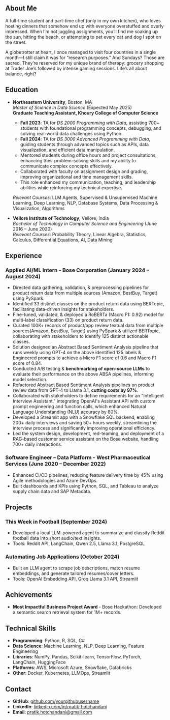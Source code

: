 ## About Me
A full-time student and part-time chef (only in my own kitchen), who loves hosting dinners that somehow end up with everyone overstuffed and overly impressed. When I’m not juggling assignments, you’ll find me soaking up the sun, hitting the beach, or attempting to pet every cat and dog I spot on the street.

A globetrotter at heart, I once managed to visit four countries in a single month—I still claim it was for “research purposes.” And Sundays? Those are sacred. They’re reserved for my unique brand of therapy: grocery shopping at Trader Joe’s followed by intense gaming sessions. Life’s all about balance, right?


## Education
- **Northeastern University**, Boston, MA  
  *Master of Science in Data Science* (Expected May 2025)  
  **Graduate Teaching Assistant, Khoury College of Computer Science**  
  - **Fall 2023**: TA for *DS 2000 Programming with Data*, assisting 700+ students with foundational programming concepts, debugging, and solving real-world data challenges using Python.  
  - **Fall 2024**: TA for *DS 3000 Advanced Programming with Data*, guiding students through advanced topics such as APIs, data visualization, and efficient data manipulation.  
  - Mentored students during office hours and project consultations, enhancing their problem-solving skills and my ability to communicate complex concepts effectively.  
  - Collaborated with faculty on assignment design and grading, improving organizational and time management skills.  
  - This role enhanced my communication, teaching, and leadership abilities while reinforcing my technical expertise.  

  *Relevant Courses*: LLM Agents, Supervised & Unsupervised Machine Learning, Deep Learning, NLP, Database Systems, Data Processing & Visualization, Algorithms  


- **Vellore Institute of Technology**, Vellore, India  
  *Bachelor of Technology in Computer Science and Engineering* (June 2016 – June 2020)  
  *Relevant Courses*: Probability Theory, Linear Algebra, Statistics, Calculus, Differential Equations, AI, Data Mining 

## Experience
### Applied AI/ML Intern - Bose Corporation (January 2024 – August 2024)
- Directed data gathering, validation, & preprocessing pipelines for product return data from multiple sources (Amazon, BestBuy, Target) using PySpark.
- Identified 33 distinct classes on the product return data using BERTopic, facilitating data-driven insights for stakeholders.
- Fine-tuned, validated, & deployed a RoBERTa (Macro F1: 0.92) model for multi-label classification (33) on product return data.
- Curated 100K+ records of product/app review textual data from multiple sources(Amazon, BestBuy, Target) using PySpark & utilized BERTopic, collaborating with stakeholders to identify 125 distinct actionable classes.
- Solution designed an Abstract Based Sentiment Analysis pipeline that runs weekly using GPT-4 on the above identified 125 labels & Engineered prompts to achieve a Micro F1 score of 0.6 and Macro F1 score of 0.84.
- Conducted A/B testing & **benchmarking of open-source LLMs** to evaluate their performance on the above ABSA pipelines, informing model selection.
- Refactored Abstract Based Sentiment Analysis pipelines on product review data from GPT-4 to Llama 3.1, **cutting costs by 97%**.
- Collaborated with stakeholders to define requirements for an "Intelligent Interview Assistant," integrating OpenAI's Assistant API with custom prompt engineering and function calls, which enhanced Natural Language Understanding (NLU) accuracy by 80%.
- Developed a Streamlit app with a Snowflake SQL backend, enabling 200+ daily interviews and saving 50+ hours weekly, streamlining the interview process and significantly improving operational efficiency.
- Led the system design, development, red-teaming, and deployment of a RAG-based customer service assistant on the Bose website, handling 700+ daily interactions.

### Software Engineer – Data Platform - West Pharmaceutical Services (June 2020 – December 2022)
- Enhanced CI/CD pipelines, reducing feature delivery time by 45% using Agile methodologies and Azure DevOps.
- Built dashboards and KPIs using Python, SQL, and Tableau to analyze supply chain data and SAP Metadata.

## Projects
### This Week in Football (September 2024)
- Developed a local LLM-powered agent to summarize and classify Reddit football data into short audio/text insights.
- Tools: Reddit API, LangChain, Qwen 2.5, Llama 3.1, PostgreSQL  

### Automating Job Applications (October 2024)
- Built an LLM agent to scrape job descriptions, match resume embeddings, and generate tailored resumes/cover letters.
- Tools: OpenAI Embedding API, Groq Llama 3.1 API, Streamlit  

## Achievements
- **Most Impactful Business Project Award** - Bose Hackathon: Developed a semantic search retrieval system for 1M+ records.

## Technical Skills
- **Programming**: Python, R, SQL, C#  
- **Data Science**: Machine Learning, NLP, Deep Learning, Feature Engineering  
- **Libraries**: NumPy, Pandas, Scikit-learn, TensorFlow, PyTorch, LangChain, HuggingFace  
- **Platforms**: AWS, Microsoft Azure, Snowflake, Databricks  
- **Other**: Docker, Kubernetes, LLMOps, Streamlit  

## Contact
- **GitHub**: [github.com/yourgithubusername](https://github.com/yourgithubusername)  
- **LinkedIn**: [linkedin.com/in/pratik-hotchandani](https://linkedin.com/in/pratik-hotchandani)  
- **Email**: pratik.hotchandani@gmail.com  
